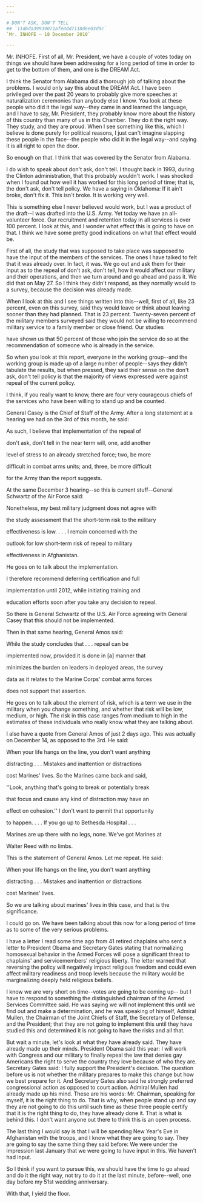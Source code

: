 ```yaml
---
---

# DON'T ASK, DON'T TELL
## `11d6da39939071afe8dd7118dee03d9c`
`Mr. INHOFE — 18 December 2010`

---
```



Mr. INHOFE. First of all, Mr. President, we have a couple of votes 
today on things we should have been addressing for a long period of 
time in order to get to the bottom of them, and one is the DREAM Act.

I think the Senator from Alabama did a thorough job of talking about 
the problems. I would only say this about the DREAM Act. I have been 
privileged over the past 20 years to probably give more speeches at 
naturalization ceremonies than anybody else I know. You look at these 
people who did it the legal way--they came in and learned the language, 
and I have to say, Mr. President, they probably know more about the 
history of this country than many of us in this Chamber. They do it the 
right way. They study, and they are proud. When I see something like 
this, which I believe is done purely for political reasons, I just 
can't imagine slapping these people in the face--the people who did it 
in the legal way--and saying it is all right to open the door.

So enough on that. I think that was covered by the Senator from 
Alabama.

I do wish to speak about don't ask, don't tell. I thought back in 
1993, during the Clinton administration, that this probably wouldn't 
work. I was shocked when I found out how well it has worked for this 
long period of time; that is, the don't ask, don't tell policy. We have 
a saying in Oklahoma: If it ain't broke, don't fix it. This isn't 
broke. It is working very well.

This is something else I never believed would work, but I was a 
product of the draft--I was drafted into the U.S. Army. Yet today we 
have an all-volunteer force. Our recruitment and retention today in all 
services is over 100 percent. I look at this, and I wonder what effect 
this is going to have on that. I think we have some pretty good 
indications on what that effect would be.

First of all, the study that was supposed to take place was supposed 
to have the input of the members of the services. The ones I have 
talked to felt that it was already over. In fact, it was. We go out and 
ask them for their input as to the repeal of don't ask, don't tell, how 
it would affect our military and their operations, and then we turn 
around and go ahead and pass it. We did that on May 27. So I think they 
didn't respond, as they normally would to a survey, because the 
decision was already made.

When I look at this and I see things written into this--well, first 
of all, like 23 percent, even on this survey, said they would leave or 
think about leaving sooner than they had planned. That is 23 percent. 
Twenty-seven percent of the military members surveyed said they would 
not be willing to recommend military service to a family member or 
close friend. Our studies


have shown us that 50 percent of those who join the service do so at 
the recommendation of someone who is already in the service.

So when you look at this report, everyone in the working group--and 
the working group is made up of a large number of people--says they 
didn't tabulate the results, but when pressed, they said their sense on 
the don't ask, don't tell policy is that the majority of views 
expressed were against repeal of the current policy.

I think, if you really want to know, there are four very courageous 
chiefs of the services who have been willing to stand up and be 
counted.

General Casey is the Chief of Staff of the Army. After a long 
statement at a hearing we had on the 3rd of this month, he said:




 As such, I believe that implementation of the repeal of 


 don't ask, don't tell in the near term will, one, add another 


 level of stress to an already stretched force; two, be more 


 difficult in combat arms units; and, three, be more difficult 


 for the Army than the report suggests.


At the same December 3 hearing--so this is current stuff--General 
Schwartz of the Air Force said:




 Nonetheless, my best military judgment does not agree with 


 the study assessment that the short-term risk to the military 


 effectiveness is low. . . . I remain concerned with the 


 outlook for low short-term risk of repeal to military 


 effectiveness in Afghanistan.


He goes on to talk about the implementation.




 I therefore recommend deferring certification and full 


 implementation until 2012, while initiating training and 


 education efforts soon after you take any decision to repeal.


So there is General Schwartz of the U.S. Air Force agreeing with 
General Casey that this should not be implemented.

Then in that same hearing, General Amos said:




 While the study concludes that . . . repeal can be 


 implemented now, provided it is done in [a] manner that 


 minimizes the burden on leaders in deployed areas, the survey 


 data as it relates to the Marine Corps' combat arms forces 


 does not support that assertion.


He goes on to talk about the element of risk, which is a term we use 
in the military when you change something, and whether that risk will 
be low, medium, or high. The risk in this case ranges from medium to 
high in the estimates of these individuals who really know what they 
are talking about.

I also have a quote from General Amos of just 2 days ago. This was 
actually on December 14, as opposed to the 3rd. He said:




 When your life hangs on the line, you don't want anything 


 distracting . . . Mistakes and inattention or distractions 


 cost Marines' lives. So the Marines came back and said, 


 ''Look, anything that's going to break or potentially break 


 that focus and cause any kind of distraction may have an 


 effect on cohesion.'' I don't want to permit that opportunity 


 to happen. . . . If you go up to Bethesda Hospital . . . 


 Marines are up there with no legs, none. We've got Marines at 


 Walter Reed with no limbs.


This is the statement of General Amos. Let me repeat. He said:




 When your life hangs on the line, you don't want anything 


 distracting . . . Mistakes and inattention or distractions 


 cost Marines' lives.


So we are talking about marines' lives in this case, and that is the 
significance.

I could go on. We have been talking about this now for a long period 
of time as to some of the very serious problems.

I have a letter I read some time ago from 41 retired chaplains who 
sent a letter to President Obama and Secretary Gates stating that 
normalizing homosexual behavior in the Armed Forces will pose a 
significant threat to chaplains' and servicemembers' religious liberty. 
The letter warned that reversing the policy will negatively impact 
religious freedom and could even affect military readiness and troop 
levels because the military would be marginalizing deeply held 
religious beliefs.

I know we are very short on time--votes are going to be coming up--
but I have to respond to something the distinguished chairman of the 
Armed Services Committee said. He was saying we will not implement this 
until we find out and make a determination, and he was speaking of 
himself, Admiral Mullen, the Chairman of the Joint Chiefs of Staff, the 
Secretary of Defense, and the President; that they are not going to 
implement this until they have studied this and determined it is not 
going to have the risks and all that.

But wait a minute, let's look at what they have already said. They 
have already made up their minds. President Obama said this year: I 
will work with Congress and our military to finally repeal the law that 
denies gay Americans the right to serve the country they love because 
of who they are. Secretary Gates said: I fully support the President's 
decision. The question before us is not whether the military prepares 
to make this change but how we best prepare for it. And Secretary Gates 
also said he strongly preferred congressional action as opposed to 
court action. Admiral Mullen had already made up his mind. These are 
his words: Mr. Chairman, speaking for myself, it is the right thing to 
do. That is why, when people stand up and say they are not going to do 
this until such time as these three people certify that it is the right 
thing to do, they have already done it. That is what is behind this. I 
don't want anyone out there to think this is an open process.

The last thing I would say is that I will be spending New Year's Eve 
in Afghanistan with the troops, and I know what they are going to say. 
They are going to say the same thing they said before: We were under 
the impression last January that we were going to have input in this. 
We haven't had input.

So I think if you want to pursue this, we should have the time to go 
ahead and do it the right way, not try to do it at the last minute, 
before--well, one day before my 51st wedding anniversary.

With that, I yield the floor.